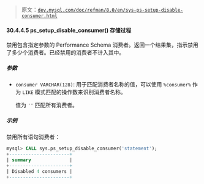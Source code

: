 > 原文：[`dev.mysql.com/doc/refman/8.0/en/sys-ps-setup-disable-consumer.html`](https://dev.mysql.com/doc/refman/8.0/en/sys-ps-setup-disable-consumer.html)

#### 30.4.4.5 ps_setup_disable_consumer() 存储过程

禁用包含指定参数的 Performance Schema 消费者。返回一个结果集，指示禁用了多少个消费者。已经禁用的消费者不计入其中。

##### 参数

+   `consumer VARCHAR(128)`: 用于匹配消费者名称的值，可以使用 `%consumer%` 作为 `LIKE` 模式匹配的操作数来识别消费者名称。

    值为 `''` 匹配所有消费者。

##### 示例

禁用所有语句消费者：

```sql
mysql> CALL sys.ps_setup_disable_consumer('statement');
+----------------------+
| summary              |
+----------------------+
| Disabled 4 consumers |
+----------------------+
```
